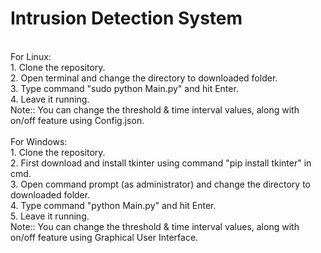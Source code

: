 # Intrusion Detection System
<br> For Linux:
<br> 1. Clone the repository.
<br> 2. Open terminal and change the directory to downloaded folder.
<br> 3. Type command "sudo python Main.py" and hit Enter.
<br> 4. Leave it running.
<br> Note:: You can change the threshold & time interval values, along with on/off feature using Config.json.
<br>
<br>For Windows:
<br> 1. Clone the repository.
<br> 2. First download and install tkinter using command "pip install tkinter" in cmd.
<br> 3. Open command prompt (as administrator) and change the directory to downloaded folder.
<br> 4. Type command "python Main.py" and hit Enter.
<br> 5. Leave it running.
<br> Note:: You can change the threshold & time interval values, along with on/off feature using Graphical User Interface.
